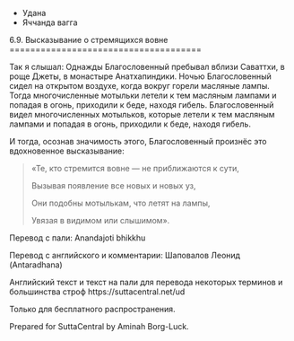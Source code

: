









* Удана
* Яччанда вагга


6\.9\. Высказывание о стремящихся вовне
\=\=\=\=\=\=\=\=\=\=\=\=\=\=\=\=\=\=\=\=\=\=\=\=\=\=\=\=\=\=\=\=\=\=\=\=\=



Так я слышал: Однажды Благословенный пребывал вблизи Саваттхи, в роще Джеты, в монастыре Анатхапиндики\. Ночью Благословенный сидел на открытом воздухе, когда вокруг горели масляные лампы\. Тогда многочисленные мотыльки летели к тем масляным лампами и попадая в огонь, приходили к беде, находя гибель\. Благословенный видел многочисленных мотыльков, которые летели к тем масляным лампами и попадая в огонь, приходили к беде, находя гибель\.


И тогда, осознав значимость этого, Благословенный произнёс это вдохновенное высказывание:



> «Те, кто стремится вовне — не приближаются к сути,  
> 
> Вызывая появление все новых и новых уз,  
> 
> Они подобны мотылькам, что летят на лампы,  
> 
> Увязая в видимом или слышимом»\.



Перевод с пали: Anandajoti bhikkhu


Перевод с английского и комментарии: Шаповалов Леонид \(Antaradhana\)


Английский текст и текст на пали для перевода некоторых терминов и большинства строф https://suttacentral\.net/ud


  

Только для бесплатного распространения\.


  

Prepared for SuttaCentral by Aminah Borg\-Luck\.






